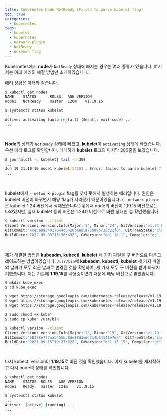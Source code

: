 ```yaml
---
title: Kubernetes Node NotReady (Failed to parse kubelet flag)
toc: true
categories:
  - Kubernetes
tags:
  - kubelet
  - kubernetes
  - network-plugin
  - NotReady
  - unknown flag
---
```


Kubernetes에서 **node**가 `NotReady` 상태에 빠지는 경우는 여러 종류가 있습니다. 여기서는 아래 에러의 해결 방법만 소개하겠습니다.

에러 상황은 아래와 같습니다.

```bash
$ kubectl get nodes
NAME	STATUS		ROLES	AGE	VERSION
node1	NotReady	master	120m	v1.19.15

$ systemctl status kubelet
...
Active: activating (auto-restart) (Result: exit-code) ...
...
```
<br>

**Node**의 상태가 `NotReady` 상태에 빠졌고, **kubelet**이 `activating` 상태에 빠졌습니다.
우선 에러 로그를 확인합니다. 넉넉하게 **kubelet** 로그의 마지막 300줄을 보겠습니다.

```bash
$ journalctl -u kubelet| tail -n 300
...
Jun 19 21:10:10 node1 kubelet[24182]: Error: failed to parse kubelet flag: unknown flag: --network-plugin
...
```
<br>

kubelet에서 `--network-plugin` flag를 찾지 못해서 발생하는 에러입니다. 원인은 kubelet 버전이 바뀌면서 해당 flag가 사라졌기 때문이였습니다. (`--network-plugin`은 kubelet 1.24 버전에서 삭제됐습니다.) 위에서 node의 버전이 1.19.15 버전으로는 나와있지만, 실제 kubelet 등의 버전은 1.24.0 버전으로 바뀐 상태인 걸 확인했습니다.

```bash
$ kubectl version --client
Client Version: version.Info{Major:"1", Minor:"24", GitVersion:"v1.24.0", 
GitCommit:"4ce5a8954017644c5420bae81d72b09b735c21f0", GitTreeState:"clean", 
BuildDate:"2022-05-03T13:36:49Z", GoVersion:"go1.18.1", Compiler:"gc", Platform:"linux/amd64"}
```
<br>

제가 해결한 방법은 **kubeadm**, **kubectl**, **kubelet** 세 가지 파일을 구 버전으로 다운그레이드하는 방법이였습니다. `/usr/bin`에 **kubeadm**, **kubectl**, **kubelet** 세 가지 파일의 날짜가 모두 최근 날짜로 변경된 것을 확인하여, 세 가지 모두 구 버전을 받아 바꿔치기했습니다.
저는 기존에 **1.19.15**를 사용중이였기 때문에 해당 버전으로 받았습니다.

```bash
$ mkdir kube_exec
$ cd kube_exec

$ wget https://storage.googleapis.com/kubernetes-release/release/v1.19.15/bin/linux/amd64/kubeadm
$ wget https://storage.googleapis.com/kubernetes-release/release/v1.19.15/bin/linux/amd64/kubectl
$ wget https://storage.googleapis.com/kubernetes-release/release/v1.19.15/bin/linux/amd64/kubelet

$ sudo chmod +x kube*
$ sudo cp kube* /usr/bin

$ kubectl version --client
Client Version: version.Info{Major:"1", Minor:"19", GitVersion:"v1.19.15", 
GitCommit:"58178e7f7aab455bc8de88d3bdd314b64141e7ee", GitTreeState:"clean", 
BuildDate:"2021-09-15T19:23:02Z", GoVersion:"go1.15.15", Compiler:"gc", Platform:"linux/amd64"}
```
<br>

다시 kubectl version이 **1.19.15**로 바뀐 것을 확인했습니다. 이제 kubelet를 재시작하고 다시 node의 상태를 확인합니다.

```bash
$ kubectl get nodes
NAME	STATUS	ROLES	AGE	VERSION
node1	Ready	master	131m	v1.19.15

$ systemctl status kubelet
...
Active:  (active) (running) ...
...
```

